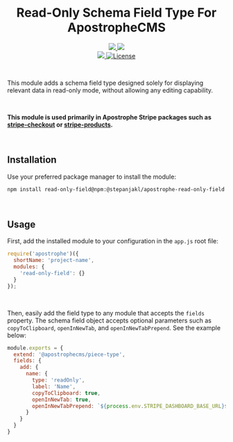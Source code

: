 <div align="center">
    <h1>
        Read-Only Schema Field Type For ApostropheCMS
    </h1>
    <p>
        <a aria-label="Apostrophe logo" href="https://v3.docs.apostrophecms.org">
            <img src="https://img.shields.io/badge/MADE%20FOR%20APOSTROPHECMS-000000.svg?style=for-the-badge&logo=Apostrophe&labelColor=6516DD">
        </a>
        <a aria-label="Stripe logo" href="https://stripe.com">
            <img src="https://img.shields.io/badge/STRIPE-000000.svg?style=for-the-badge&logo=Stripe&labelColor=635bFF&logoColor=FFFFFF">
        </a>
        <br>
        <a aria-label="Personal logo" href="https://stepanjakl.com">
            <img src="https://img.shields.io/badge/STEPANJAKL.COM%20-000000.svg?style=for-the-badge&labelColor=EED500&logo=data:image/svg+xml;base64,PHN2ZyB4bWxucz0iaHR0cDovL3d3dy53My5vcmcvMjAwMC9zdmciIHZpZXdCb3g9IjAgMCAyMCAyMCI+PHBhdGggZmlsbD0iIzAwMDAwMCIgZD0iTTAgMTV2NWgyMFY3LjVIMHY1aDE1LjA1VjE1SDBaTTIwIDBIMHY1aDIwVjBaIiAvPjwvc3ZnPg==">
        </a>
        <a aria-label="License"
           href="https://github.com/apostrophecms/module-template/blob/main/LICENSE.md">
            <img alt="License"
                 src="https://img.shields.io/static/v1?style=for-the-badge&labelColor=000000&label=License&message=MIT&color=3DA639">
        </a>
    </p>
</div>

<br>

This module adds a schema field type designed solely for displaying relevant data in read-only mode, without allowing any editing capability.

<br>

**This module is used primarily in Apostrophe Stripe packages such as [stripe-checkout](https://github.com/) or [stripe-products](https://github.com/).**

<br>

## Installation

Use your preferred package manager to install the module:

```zsh
npm install read-only-field@npm:@stepanjakl/apostrophe-read-only-field
```

<br>

## Usage

First, add the installed module to your configuration in the `app.js` root file:

```js
require('apostrophe')({
  shortName: 'project-name',
  modules: {
    'read-only-field': {}
  }
});
```

<br>

Then, easily add the field type to any module that accepts the `fields` property. The schema field object accepts optional parameters such as `copyToClipboard`, `openInNewTab`, and `openInNewTabPrepend`. See the example below:

```js
module.exports = {
  extend: '@apostrophecms/piece-type',
  fields: {
    add: {
      name: {
        type: 'readOnly',
        label: 'Name',
        copyToClipboard: true,
        openInNewTab: true,
        openInNewTabPrepend: `${process.env.STRIPE_DASHBOARD_BASE_URL}${process.env.STRIPE_TEST_MODE === 'false' ? '' : '/test'}/prices/`
      }
    }
  }
}
```
